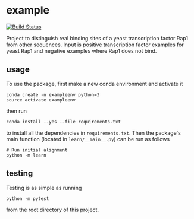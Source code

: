 # example

[![Build
Status](https://travis-ci.org/tcavazos2/MachineLearn_TF.svg?branch=master)](https://travis-ci.org/tcavazos2/MachineLearn_TF)

Project to distinguish real binding sites of a yeast transcription factor Rap1 from other sequences. Input is positive transcription factor examples for yeast Rap1 and negative examples where Rap1 does not bind. 

## usage

To use the package, first make a new conda environment and activate it

```
conda create -n exampleenv python=3
source activate exampleenv
```

then run

```
conda install --yes --file requirements.txt
```

to install all the dependencies in `requirements.txt`. Then the package's
main function (located in `learn/__main__.py`) can be run as follows

```
# Run initial alignment 
python -m learn

```

## testing

Testing is as simple as running

```
python -m pytest
```

from the root directory of this project.
